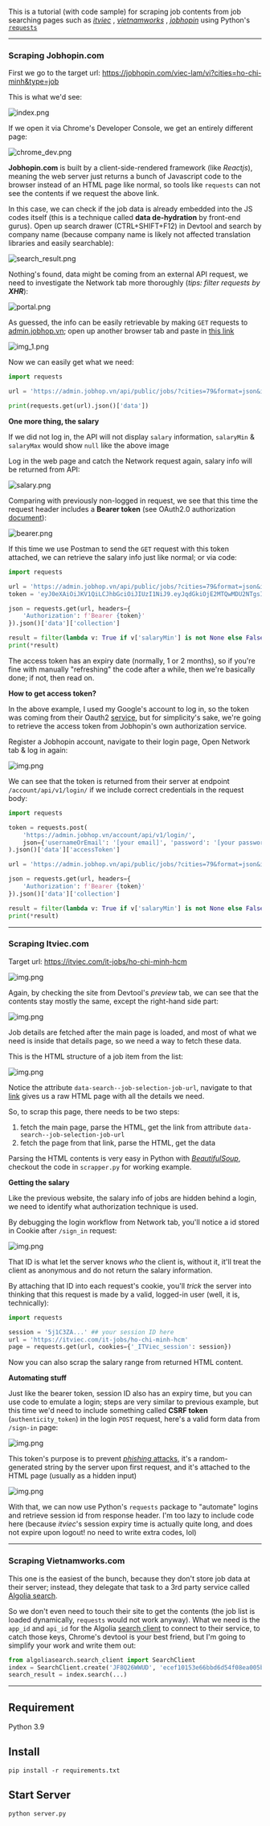 This is a tutorial (with code sample) for scraping job contents from job searching pages such as 
[_itviec_](itviec.com)
, [_vietnamworks_](https://www.vietnamworks.com/)
, [_jobhopin_](https://jobhopin.com/)
using Python's [`requests`](https://requests.readthedocs.io/en/master/)

---

### Scraping Jobhopin.com
First we go to the target url: https://jobhopin.com/viec-lam/vi?cities=ho-chi-minh&type=job

This is what we'd see:

![index.png](img/jobhopin/1.png)

If we open it via Chrome's Developer Console, we get an entirely different page:

![chrome_dev.png](img/jobhopin/2.png)

**Jobhopin.com** is built by a client-side-rendered framework (like _Reactjs_), meaning the web server just 
returns a bunch of Javascript code to the browser instead of an HTML page like normal, so tools like 
`requests` can not see the contents if we request the above link.

In this case, we can check if the job data is already embedded into the JS codes itself (this is a technique 
called **data de-hydration** by front-end gurus). Open up search drawer (CTRL+SHIFT+F12) in Devtool and search 
by company name (because company name is likely not affected translation libraries and easily searchable):

![search_result.png](img/jobhopin/3.png)

Nothing's found, data might be coming from an external API request, we need to investigate the Network tab more 
thoroughly (_tips: filter requests by __XHR___):

![portal.png](img/jobhopin/4.png)

As guessed, the info can be easily retrievable by making `GET` requests to [admin.jobhop.vn](admin.jobhop.vn/api/public/jobs);
open up another browser tab and paste in
[this link](https://admin.jobhop.vn/api/public/jobs/?cities=79&industries=&levels=&jobTypes=&salaryMin=0&page=1&pageSize=10&ordering=)

![img_1.png](img/jobhopin/6.png)

Now we can easily get what we need:
```python
import requests

url = 'https://admin.jobhop.vn/api/public/jobs/?cities=79&format=json&industries=&jobTypes=&levels=&ordering=&page=1&pageSize=10&salaryMin=0'

print(requests.get(url).json()['data'])
```

**One more thing, the salary**

If we did not log in, the API will not display `salary` information, `salaryMin` & `salaryMax` would show `null`
like the above image

Log in the web page and catch the Network request again, salary info will be returned from API:

![salary.png](img/jobhopin/7.png)

Comparing with previously non-logged in request, we see that this time the request header includes a **Bearer token**
(see OAuth2.0 authorization [document](https://tools.ietf.org/html/rfc6750)):

![bearer.png](img/jobhopin/8.png)

If this time we use Postman to send the `GET` request with this token attached, we can retrieve the salary info 
just like normal; or via code:
```python
import requests

url = 'https://admin.jobhop.vn/api/public/jobs/?cities=79&format=json&industries=&jobTypes=&levels=&ordering=&page=1&pageSize=10&salaryMin=0'
token = 'eyJ0eXAiOiJKV1QiLCJhbGciOiJIUzI1NiJ9.eyJqdGkiOjE2MTQwMDU2NTgsInN1YiI6IjEzMGM0ZWNlLWI4NWItNGQzZC04Y2M0LTJjZjMzODVhMTVjMCIsImlhdCI6MTYxMzQ2MjA1OSwiZXhwIjoxNjIyMTAyMDU5fQ.mOicukGrkSTyHb1O1Dj10Wj3dKhOOw7WaO5zUV4faPM'

json = requests.get(url, headers={
    'Authorization': f'Bearer {token}'
}).json()['data']['collection']

result = filter(lambda v: True if v['salaryMin'] is not None else False, json)
print(*result)
```

The access token has an expiry date (normally, 1 or 2 months), so if you're fine with manually "refreshing" the code
after a while, then we're basically done; if not, then read on.

**How to get access token?**

In the above example, I used my Google's account to log in, so the token was coming from their Oauth2 [service](https://developers.google.com/identity/protocols/oauth2/openid-connect#sendauthrequest),
but for simplicity's sake, we're going to retrieve the access token from Jobhopin's own authorization service.

Register a Jobhopin account, navigate to their login page, Open Network tab & log in again:

![img.png](img/jobhopin/9.png)

We can see that the token is returned from their server at endpoint `/account/api/v1/login/` if we include
correct credentials in the request body:
```python
import requests

token = requests.post(
    'https://admin.jobhop.vn/account/api/v1/login/',
    json={'usernameOrEmail': '[your email]', 'password': '[your password]', 'role': 'ROLE_JOBSEEKER'},
).json()['data']['accessToken']

url = 'https://admin.jobhop.vn/api/public/jobs/?cities=79&format=json&industries=&jobTypes=&levels=&ordering=&page=1&pageSize=10&salaryMin=0'

json = requests.get(url, headers={
    'Authorization': f'Bearer {token}'
}).json()['data']['collection']

result = filter(lambda v: True if v['salaryMin'] is not None else False, json)
print(*result)
```
---
### Scraping Itviec.com
Target url: https://itviec.com/it-jobs/ho-chi-minh-hcm

![img.png](img/itviec/0.png)

Again, by checking the site from Devtool's _preview_ tab, we can see that the contents stay mostly the same, 
except the right-hand side part:

![img.png](img/itviec/1.png)

Job details are fetched after the main page is loaded, and most of what we need is inside that details page, 
so we need a way to fetch these data.

This is the HTML structure of a job item from the list:

![img.png](img/itviec/2.png)

Notice the attribute `data-search--job-selection-job-url`, navigate to that [link](https://itviec.com/it-jobs/frontend-engineer-vuejs-reactjs-line-vietnam-5858/content) 
gives us a raw HTML page with all the details we need.

So, to scrap this page, there needs to be two steps:
1. fetch the main page, parse the HTML, get the link from attribute `data-search--job-selection-job-url`
2. fetch the page from that link, parse the HTML, get the data

Parsing the HTML contents is very easy in Python with [_BeautifulSoup_](https://pypi.org/project/beautifulsoup4/), 
checkout the code in `scrapper.py` for working example.

**Getting the salary**

Like the previous website, the salary info of jobs are hidden behind a login, we need to identify what authorization 
technique is used.

By debugging the login workflow from Network tab, you'll notice a id stored in Cookie after `/sign_in` request:

![img.png](img/itviec/3.png)

That ID is what let the server knows _who_ the client is, without it, it'll treat the client as anonymous and do not 
return the salary information.

By attaching that ID into each request's cookie, you'll _trick_ the server into thinking that this request is made 
by a valid, logged-in user (well, it is, technically):

```python
import requests

session = '5j1C3ZA...' ## your session ID here
url = 'https://itviec.com/it-jobs/ho-chi-minh-hcm'
page = requests.get(url, cookies={'_ITViec_session': session})
```

Now you can also scrap the salary range from returned HTML content.

**Automating stuff**

Just like the bearer token, session ID also has an expiry time, but you can use code to emulate a login; steps are 
very similar to previous example, but this time we'd need to include something called __CSRF token__ (`authenticity_token`) 
in the login `POST` request, here's a valid form data from `/sign-in` page:

![img.png](img/itviec/4.png)

This token's purpose is to prevent [_phishing_ attacks](https://owasp.org/www-community/attacks/csrf), it's a random-generated 
string by the server upon first request, and it's attached to the HTML page (usually as a hidden input)

![img.png](img/itviec/5.png)

With that, we can now use Python's `requests` package to "automate" logins and retrieve session id from response header. 
I'm too lazy to include code here (because _itviec_'s session expiry time is actually quite long, and does not expire 
upon logout! no need to write extra codes, lol)

---

### Scraping Vietnamworks.com

This one is the easiest of the bunch, because they don't store job data at their server; instead, they delegate that task to a 3rd party service called [Algolia search](https://www.algolia.com/products/search/).

So we don't even need to touch their site to get the contents (the job list is loaded dynamically, `requests` would not work anyway). 
What we need is the `app_id` and `api_id` for the Algolia [search client](https://github.com/algolia/algoliasearch-client-python) to connect to their service, to catch those keys, Chrome's devtool is your best friend, but I'm going to simplify your work and write them out:
```python
from algoliasearch.search_client import SearchClient
index = SearchClient.create('JF8Q26WWUD', 'ecef10153e66bbd6d54f08ea005b60fc').init_index('vnw_job_v2')
search_result = index.search(...)
```

---

## Requirement
Python 3.9

## Install
`pip install -r requirements.txt`

## Start Server
`python server.py`
